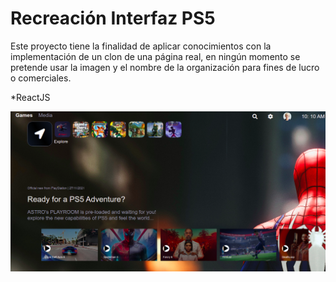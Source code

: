 
# Recreación Interfaz PS5

Este proyecto tiene la finalidad de aplicar conocimientos con la implementación de un clon de una página real, en ningún momento se pretende usar la imagen y el nombre de la organización para fines de lucro o comerciales.

*ReactJS

![Image text](https://github.com/GrJuan/PS5-Interfaz/blob/main/img.png)
